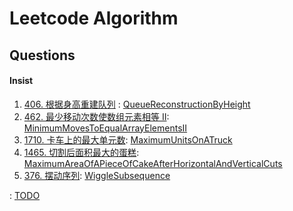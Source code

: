 # Leetcode Algorithm

## Questions

#### Insist

1. [406. 根据身高重建队列](https://leetcode.cn/problems/queue-reconstruction-by-height/) : [QueueReconstructionByHeight](./src/main/java/com/inbetter/homework/leetcode/QueueReconstructionByHeight.java)
2. [462. 最少移动次数使数组元素相等 II](https://leetcode.cn/problems/minimum-moves-to-equal-array-elements-ii/): [MinimumMovesToEqualArrayElementsII](./src/main/java/com/inbetter/homework/leetcode/MinimumMovesToEqualArrayElementsII.java)
3. [1710. 卡车上的最大单元数](https://leetcode.cn/problems/maximum-units-on-a-truck/): [MaximumUnitsOnATruck](./src/main/java/com/inbetter/homework/leetcode/MaximumUnitsOnATruck.java)
4. [1465. 切割后面积最大的蛋糕](https://leetcode.cn/problems/maximum-area-of-a-piece-of-cake-after-horizontal-and-vertical-cuts/): [MaximumAreaOfAPieceOfCakeAfterHorizontalAndVerticalCuts](./src/main/java/com/inbetter/homework/leetcode/MaximumAreaOfAPieceOfCakeAfterHorizontalAndVerticalCuts.java)
5. [376. 摆动序列](https://leetcode.cn/problems/wiggle-subsequence/): [WiggleSubsequence](./src/main/java/com/inbetter/homework/leetcode/WiggleSubsequence.java)


: [TODO](./src/main/java/com/inbetter/homework/leetcode/TODO.java)